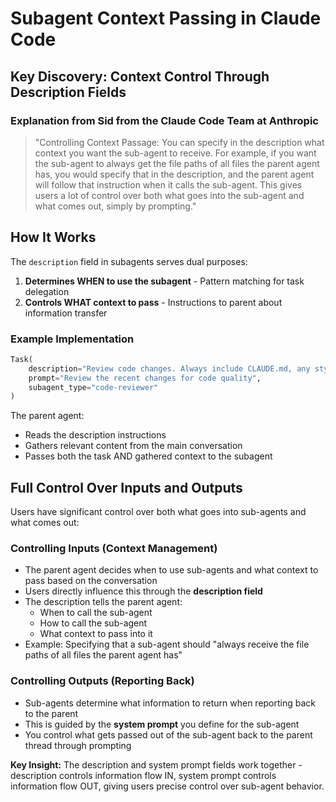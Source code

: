 # Subagent Context Passing in Claude Code

## Key Discovery: Context Control Through Description Fields

### Explanation from Sid from the Claude Code Team at Anthropic

> "Controlling Context Passage: You can specify in the description what context you want the sub-agent to receive. For example, if you want the sub-agent to always get the file paths of all files the parent agent has, you would specify that in the description, and the parent agent will follow that instruction when it calls the sub-agent. This gives users a lot of control over both what goes into the sub-agent and what comes out, simply by prompting."

## How It Works

The `description` field in subagents serves dual purposes:
1. **Determines WHEN to use the subagent** - Pattern matching for task delegation
2. **Controls WHAT context to pass** - Instructions to parent about information transfer

### Example Implementation

```python
Task(
    description="Review code changes. Always include CLAUDE.md, any style guides, config files, and all files the parent agent has examined",
    prompt="Review the recent changes for code quality",
    subagent_type="code-reviewer"
)
```

The parent agent:
- Reads the description instructions
- Gathers relevant content from the main conversation
- Passes both the task AND gathered context to the subagent

## Full Control Over Inputs and Outputs

Users have significant control over both what goes into sub-agents and what comes out:

### Controlling Inputs (Context Management)
- The parent agent decides when to use sub-agents and what context to pass based on the conversation
- Users directly influence this through the **description field**
- The description tells the parent agent:
  - When to call the sub-agent
  - How to call the sub-agent
  - What context to pass into it
- Example: Specifying that a sub-agent should "always receive the file paths of all files the parent agent has"

### Controlling Outputs (Reporting Back)
- Sub-agents determine what information to return when reporting back to the parent
- This is guided by the **system prompt** you define for the sub-agent
- You control what gets passed out of the sub-agent back to the parent thread through prompting

**Key Insight:** The description and system prompt fields work together - description controls information flow IN, system prompt controls information flow OUT, giving users precise control over sub-agent behavior.